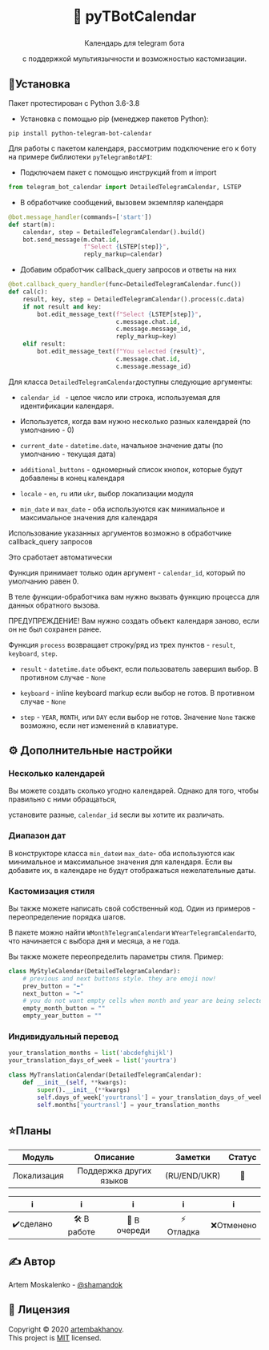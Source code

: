 # <p align="center">:calendar: pyTBotCalendar</p>
<p align="center"> Календарь для telegram бота</p>
<p align="center"> с поддержкой мультиязычности и возможностью кастомизации.</p>

##  🚩Установка ##
Пакет протестирован с Python 3.6-3.8
   - Установка с помощью pip (менеджер пакетов Python):
```
pip install python-telegram-bot-calendar
```
Для работы с пакетом календаря, рассмотрим подключение его к боту на примере библиотеки `pyTelegramBotAPI`:

   - Подключаем пакет с помощью инструкций from и import

```python
from telegram_bot_calendar import DetailedTelegramCalendar, LSTEP
```
   - В обработчике сообщений, вызовем экземпляр календаря

```python
@bot.message_handler(commands=['start'])
def start(m):
    calendar, step = DetailedTelegramCalendar().build()
    bot.send_message(m.chat.id,
                     f"Select {LSTEP[step]}",
                     reply_markup=calendar)
```
   - Добавим обработчик callback_query запросов и ответы на них
```python
@bot.callback_query_handler(func=DetailedTelegramCalendar.func())
def cal(c):
    result, key, step = DetailedTelegramCalendar().process(c.data)
    if not result and key:
        bot.edit_message_text(f"Select {LSTEP[step]}",
                              c.message.chat.id,
                              c.message.message_id,
                              reply_markup=key)
    elif result:
        bot.edit_message_text(f"You selected {result}",
                              c.message.chat.id,
                              c.message.message_id)

```
Для класса `DetailedTelegramCalendar`доступны следующие аргументы:

   - `calendar_id ` - целое число или строка, используемая для идентификации календаря.
   - Используется, когда вам нужно несколько разных календарей (по умолчанию - 0)
 
   - `current_date` - `datetime.date`, начальное значение даты (по умолчанию - текущая дата)

   - `additional_buttons` - одномерный список кнопок, которые будут добавлены в конец календаря

   - `locale` - `en`, `ru` или `ukr`, выбор локализации модуля

   - `min_date` и `max_date` - оба используются как минимальное и максимальное значения для календаря

Использование указанных аргументов возможно в обработчике callback_query запросов

Это сработает автоматически

Функция принимает только один аргумент - `calendar_id`, который по умолчанию равен 0.


В теле функции-обработчика вам нужно вызвать функцию процесса для данных обратного вызова. 

ПРЕДУПРЕЖДЕНИЕ! Вам нужно создать объект календаря заново, если он не был сохранен ранее.

Функция `process` возвращает строку/ряд из трех пунктов - `result`, `keyboard`, `step`.

   - `result` - `datetime.date` объект, если пользователь завершил выбор. В противном случае - `None`

   - `keyboard` - inline keyboard markup если выбор не готов. В противном случае - `None`

   - `step` - `YEAR`, `MONTH`, или `DAY` если выбор не готов. Значение `None` также возможно, если нет изменений в клавиатуре.

## ⚙️ Дополнительные настройки ##

### Несколько календарей ###

Вы можете создать сколько угодно календарей. Однако для того, чтобы правильно с ними обращаться,

установите разные, `calendar_id` sесли вы хотите их различать.

### Диапазон дат ###

В конструкторе класса `min_date`и `max_date`- оба используются как минимальное и максимальное значения для календаря. Если вы добавите их, в календаре не будут отображаться нежелательные даты.

### Кастомизация стиля ###

Вы также можете написать свой собственный код. Один из примеров - переопределение порядка шагов.

В пакете можно найти `WMonthTelegramCalendar`и `WYearTelegramCalendar`то, что начинается с выбора дня и месяца, а не года.

Вы также можете переопределить параметры стиля. Пример:
```python
class MyStyleCalendar(DetailedTelegramCalendar):
    # previous and next buttons style. they are emoji now!
    prev_button = "⬅️"
    next_button = "➡️"
    # you do not want empty cells when month and year are being selected
    empty_month_button = ""
    empty_year_button = ""
```
### Индивидуальный перевод ###
```python
your_translation_months = list('abcdefghijkl')
your_translation_days_of_week = list('yourtra')

class MyTranslationCalendar(DetailedTelegramCalendar):
    def __init__(self, **kwargs):
        super().__init__(**kwargs)
        self.days_of_week['yourtransl'] = your_translation_days_of_week
        self.months['yourtransl'] = your_translation_months
```
##  ⭐Планы ##
|      Модуль     | Описание                 | Заметки                       |  Статус |
| :-------------: |:------------------------:|:-----------------------------:|:-------:|
| Локализация     | Поддержка других языков  |    (RU/END/UKR)               |    🧮   |

|       ℹ️     |            ℹ️       |         ℹ️       |       ℹ️         |        ℹ️         |
| :---------:|:------------------:|:---------------:|:---------------:|:---------------:|
|  ✔️сделано |    🛠️ В работе    |   🧮 В очереди  |  ⚡ Отладка    |    ❌Отменено   |

## ✍️ Автор
Artem Moskalenko - [@shamandok](https://github.com/shamandok) <br />

## 📝 Лицензия

Copyright © 2020 [artembakhanov](https://github.com/artembakhanov). <br />
This project is [MIT](https://github.com/shamandok/Python-TBot-calendar/blob/main/LICENSE) licensed.
